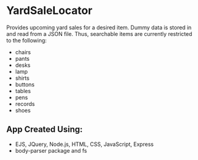 # YardSaleLocator
Provides upcoming yard sales for a desired item. Dummy data is stored in and read from a JSON file. Thus, searchable items are currently restricted to the following:

- chairs
- pants
- desks
- lamp
- shirts
- buttons
- tables 
- pens
- records
- shoes


## App Created Using:
- EJS, JQuery, Node.js, HTML, CSS, JavaScript, Express
- body-parser package and fs 

